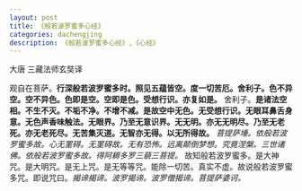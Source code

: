 ```yaml
---
layout: post
title: 《般若波罗蜜多心经》
categories: dachengjing
description: 《般若波罗蜜多心经》,《心经》
---
```


大唐 三藏法师玄奘译

观自在菩萨。**行深般若波罗蜜多时。照见五蕴皆空。度一切苦厄。舍利子。色不异空。空不异色。色即是空。空即是色。受想行识。亦复如是。** 舍利子。**是诸法空相。不生不灭。不垢不净。不增不减。是故空中无色。无受想行识。无眼耳鼻舌身意。无色声香味触法。无眼界。乃至无意识界。无无明。亦无无明尽。乃至无老死。亦无老死尽。无苦集灭道。无智亦无得。以无所得故。** _菩提萨埵。依般若波罗蜜多故。心无罣碍。无罣碍故。无有恐怖。远离颠倒梦想。究竟涅槃。三世诸佛。依般若波罗蜜多故。得阿耨多罗三藐三菩提。_ 故知般若波罗蜜多。是大神咒。是大明咒。是无上咒。是无等等咒。能除一切苦。真实不虚。故说般若波罗蜜多咒。即说咒曰。_揭谛揭谛。波罗揭谛。波罗僧揭谛。菩提萨婆诃。_
